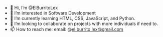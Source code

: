 - 👋 Hi, I’m @ElBurritoLex
- 👀 I’m interested in Software Development
- 🌱 I’m currently learning HTML, CSS, JavaScript, and Python. 
- 💞️ I’m looking to collaborate on projects with more individuals if need to. 
- 📫 How to reach me: email: @el.burrito.lex@gmail.com

<!---
ElBurritoLex/ElBurritoLex is a ✨ special ✨ repository because its `README.md` (this file) appears on your GitHub profile.
You can click the Preview link to take a look at your changes.
--->
